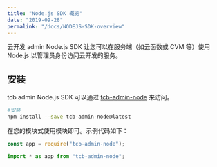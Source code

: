 ```yaml
---
title: "Node.js SDK 概览"
date: "2019-09-28"
permalink: "/docs/NODEJS-SDK-overview"
---
```


云开发 admin Node.js SDK 让您可以在服务端（如云函数或 CVM 等）使用 Node.js 以管理员身份访问云开发的服务。

## 安装

tcb admin Node.js SDK 可以通过 [tcb-admin-node](https://github.com/TencentCloudBase/tcb-admin-node) 来访问。

```bash
#安装
npm install --save tcb-admin-node@latest
```

在您的模块式使用模块即可。示例代码如下：

```js
const app = require("tcb-admin-node");
```

```js
import * as app from "tcb-admin-node";
```

